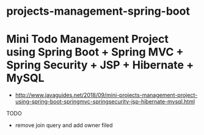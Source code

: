 # projects-management-spring-boot


# Mini Todo Management Project using Spring Boot + Spring MVC + Spring Security + JSP + Hibernate + MySQL

- http://www.javaguides.net/2018/09/mini-projects-management-project-using-spring-boot-springmvc-springsecurity-jsp-hibernate-mysql.html


TODO
- remove join query and add owner filed